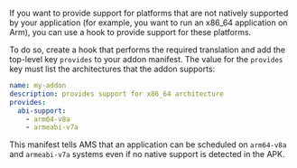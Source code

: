 If you want to provide support for platforms that are not natively supported by your application (for example, you want to run an x86_64 application on Arm), you can use a hook to provide support for these platforms.

To do so, create a hook that performs the required translation and add the top-level key `provides` to your addon manifest. The value for the `provides` key must list the architectures that the addon supports:

```yaml
name: my-addon
description: provides support for x86_64 architecture
provides:
  abi-support:
    - arm64-v8a
    - armeabi-v7a
```

This manifest tells AMS that an application can be scheduled on `arm64-v8a` and `armeabi-v7a` systems even if no native support is detected in the APK.
